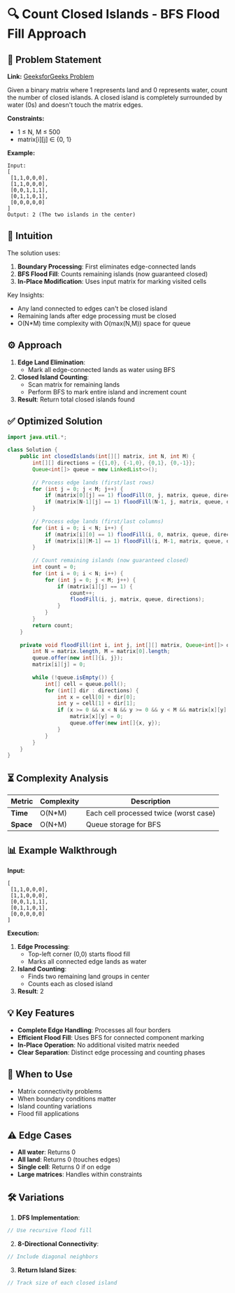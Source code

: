 # 🔍 Count Closed Islands - BFS Flood Fill Approach

## 📜 Problem Statement
**Link:** [GeeksforGeeks Problem](https://www.geeksforgeeks.org/problems/find-number-of-closed-islands/1?page=2&company=Google&sortBy=latest)

Given a binary matrix where 1 represents land and 0 represents water, count the number of closed islands. A closed island is completely surrounded by water (0s) and doesn't touch the matrix edges.

**Constraints:**
- 1 ≤ N, M ≤ 500
- matrix[i][j] ∈ {0, 1}

**Example:**
```text
Input:
[
 [1,1,0,0,0],
 [1,1,0,0,0],
 [0,0,1,1,1],
 [0,1,1,0,1],
 [0,0,0,0,0]
]
Output: 2 (The two islands in the center)
```

## 🧠 Intuition
The solution uses:
1. **Boundary Processing**: First eliminates edge-connected lands
2. **BFS Flood Fill**: Counts remaining islands (now guaranteed closed)
3. **In-Place Modification**: Uses input matrix for marking visited cells

Key Insights:
- Any land connected to edges can't be closed island
- Remaining lands after edge processing must be closed
- O(N*M) time complexity with O(max(N,M)) space for queue

## ⚙️ Approach
1. **Edge Land Elimination**:
   - Mark all edge-connected lands as water using BFS
2. **Closed Island Counting**:
   - Scan matrix for remaining lands
   - Perform BFS to mark entire island and increment count
3. **Result**: Return total closed islands found

## ✅ Optimized Solution
```java
import java.util.*;

class Solution {
    public int closedIslands(int[][] matrix, int N, int M) {
        int[][] directions = {{1,0}, {-1,0}, {0,1}, {0,-1}};
        Queue<int[]> queue = new LinkedList<>();
        
        // Process edge lands (first/last rows)
        for (int j = 0; j < M; j++) {
            if (matrix[0][j] == 1) floodFill(0, j, matrix, queue, directions);
            if (matrix[N-1][j] == 1) floodFill(N-1, j, matrix, queue, directions);
        }
        
        // Process edge lands (first/last columns)
        for (int i = 0; i < N; i++) {
            if (matrix[i][0] == 1) floodFill(i, 0, matrix, queue, directions);
            if (matrix[i][M-1] == 1) floodFill(i, M-1, matrix, queue, directions);
        }
        
        // Count remaining islands (now guaranteed closed)
        int count = 0;
        for (int i = 0; i < N; i++) {
            for (int j = 0; j < M; j++) {
                if (matrix[i][j] == 1) {
                    count++;
                    floodFill(i, j, matrix, queue, directions);
                }
            }
        }
        return count;
    }
    
    private void floodFill(int i, int j, int[][] matrix, Queue<int[]> queue, int[][] directions) {
        int N = matrix.length, M = matrix[0].length;
        queue.offer(new int[]{i, j});
        matrix[i][j] = 0;
        
        while (!queue.isEmpty()) {
            int[] cell = queue.poll();
            for (int[] dir : directions) {
                int x = cell[0] + dir[0];
                int y = cell[1] + dir[1];
                if (x >= 0 && x < N && y >= 0 && y < M && matrix[x][y] == 1) {
                    matrix[x][y] = 0;
                    queue.offer(new int[]{x, y});
                }
            }
        }
    }
}
```

## ⏳ Complexity Analysis
| Metric          | Complexity | Description |
|-----------------|------------|-------------|
| **Time**        | O(N*M)     | Each cell processed twice (worst case) |
| **Space**       | O(N+M)     | Queue storage for BFS |

## 📊 Example Walkthrough
**Input:**
```
[
 [1,1,0,0,0],
 [1,1,0,0,0],
 [0,0,1,1,1],
 [0,1,1,0,1],
 [0,0,0,0,0]
]
```

**Execution:**
1. **Edge Processing**:
   - Top-left corner (0,0) starts flood fill
   - Marks all connected edge lands as water
2. **Island Counting**:
   - Finds two remaining land groups in center
   - Counts each as closed island
3. **Result**: 2

## 💡 Key Features
- **Complete Edge Handling**: Processes all four borders
- **Efficient Flood Fill**: Uses BFS for connected component marking
- **In-Place Operation**: No additional visited matrix needed
- **Clear Separation**: Distinct edge processing and counting phases

## 🚀 When to Use
- Matrix connectivity problems
- When boundary conditions matter
- Island counting variations
- Flood fill applications

## ⚠️ Edge Cases
- **All water**: Returns 0
- **All land**: Returns 0 (touches edges)
- **Single cell**: Returns 0 if on edge
- **Large matrices**: Handles within constraints

## 🛠 Variations
1. **DFS Implementation**:
```java
// Use recursive flood fill
```

2. **8-Directional Connectivity**:
```java
// Include diagonal neighbors
```

3. **Return Island Sizes**:
```java
// Track size of each closed island
```